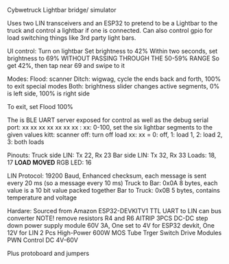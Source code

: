 Cybwetruck Lightbar bridge/ simulator

Uses two LIN transceivers and an ESP32 to pretend to be a Lightbar to the truck and control a lightbar if one is connected.
Can also control gpio for load switching things like 3rd party light bars.

UI control:
Turn on lightbar
Set brightness to 42%
Within two seconds, set brightness to 69% WITHOUT PASSING THROUGH THE 50-59% RANGE
So get 42%, then tap near 69 and swipe to it

Modes:
Flood: scanner
Ditch: wigwag, cycle the ends back and forth, 100% to exit special modes
Both: brightness slider changes active segments, 0% is left side, 100% is right side

To exit, set Flood 100%

The is BLE UART server exposed for control as well as the debug serial port:
xx xx xx xx xx xx xx : xx: 0-100, set the six lightbar segments to the given values
kitt: scanner
off: turn off
load xx: xx = 0: off, 1: load 1, 2: load 2, 3: both loads

Pinouts:
Truck side LIN: Tx 22, Rx 23 
Bar side LIN: Tx 32, Rx 33
Loads: 18, 17 **LOAD MOVED**
RGB LED: 16

LIN Protocol:
19200 Baud, Enhanced checksum, each message is sent every 20 ms (so a message every 10 ms)
Truck to Bar: 0x0A 8 bytes, each value is a 10 bit value packed together
Bar to Truck: 0x0B 5 bytes, contains temperature and voltage

Hardare:
Sourced from Amazon
ESP32-DEVKITV1
TTL UART to LIN can bus converter NOTE! remove resistors R4 and R6
AITRIP 3PCS DC-DC step down power supply module 60V 3A, One set to 4V for ESP32 devkit, One 12V for LIN
2 Pcs High-Power 600W MOS Tube Trger Switch Drive Modules PWN Control DC 4V-60V

Plus protoboard and jumpers

